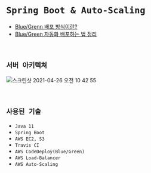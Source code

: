# `Spring Boot & Auto-Scaling`

- [Blue/Grenn 배포 방식이란?](https://devlog-wjdrbs96.tistory.com/300)
- [Blue/Green 자동화 배포하는 법 정리](https://devlog-wjdrbs96.tistory.com/305)

<br>

## `서버 아키텍쳐`

![스크린샷 2021-04-26 오전 10 42 55](https://user-images.githubusercontent.com/45676906/116018071-30370600-a67c-11eb-8702-c71d6c76f461.png)

<br>

## `사용된 기술`

- `Java 11`
- `Spring Boot`
- `AWS EC2, S3`
- `Travis CI`
- `AWS CodeDeploy(Blue/Green)`
- `AWS Load-Balancer`
- `AWS Auto-Scaling`